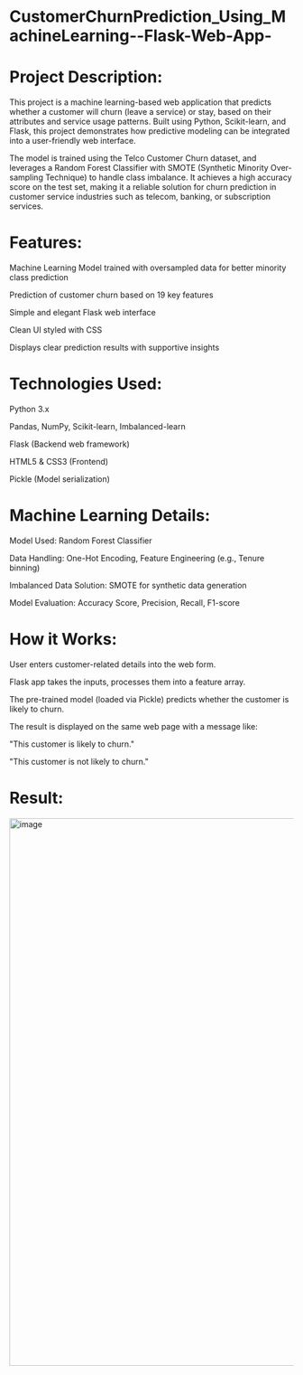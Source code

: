 # CustomerChurnPrediction_Using_MachineLearning--Flask-Web-App-

# Project Description:
This project is a machine learning-based web application that predicts whether a customer will churn (leave a service) or stay, based on their attributes and service usage patterns. Built using Python, Scikit-learn, and Flask, this project demonstrates how predictive modeling can be integrated into a user-friendly web interface.

The model is trained using the Telco Customer Churn dataset, and leverages a Random Forest Classifier with SMOTE (Synthetic Minority Over-sampling Technique) to handle class imbalance. It achieves a high accuracy score on the test set, making it a reliable solution for churn prediction in customer service industries such as telecom, banking, or subscription services.

# Features:
Machine Learning Model trained with oversampled data for better minority class prediction

Prediction of customer churn based on 19 key features

Simple and elegant Flask web interface

Clean UI styled with CSS

Displays clear prediction results with supportive insights

# Technologies Used:
Python 3.x

Pandas, NumPy, Scikit-learn, Imbalanced-learn

Flask (Backend web framework)

HTML5 & CSS3 (Frontend)

Pickle (Model serialization)

# Machine Learning Details:
Model Used: Random Forest Classifier

Data Handling: One-Hot Encoding, Feature Engineering (e.g., Tenure binning)

Imbalanced Data Solution: SMOTE for synthetic data generation

Model Evaluation: Accuracy Score, Precision, Recall, F1-score

# How it Works:
User enters customer-related details into the web form.

Flask app takes the inputs, processes them into a feature array.

The pre-trained model (loaded via Pickle) predicts whether the customer is likely to churn.

The result is displayed on the same web page with a message like:

"This customer is likely to churn."

"This customer is not likely to churn."

# Result:
<img width="1577" height="969" alt="image" src="https://github.com/user-attachments/assets/3a984ccc-c304-40c1-9b90-1bd326fc9476" />

